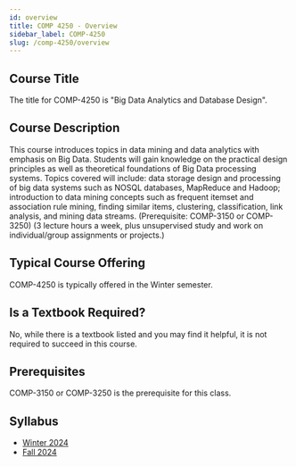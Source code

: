 ```yaml
---
id: overview
title: COMP 4250 - Overview
sidebar_label: COMP-4250
slug: /comp-4250/overview
---
```


## Course Title

The title for COMP-4250 is "Big Data Analytics and Database Design".

## Course Description

This course introduces topics in data mining and data analytics with emphasis on Big Data. Students will gain knowledge on the practical design principles as well as theoretical foundations of Big Data processing systems. Topics covered will include: data storage design and processing of big data systems such as NOSQL databases, MapReduce and Hadoop; introduction to data mining concepts such as frequent itemset and association rule mining, finding similar items, clustering, classification, link analysis, and mining data streams. (Prerequisite: COMP-3150 or COMP-3250) (3 lecture hours a week, plus unsupervised study and work on individual/group assignments or projects.)

## Typical Course Offering

COMP-4250 is typically offered in the Winter semester.

## Is a Textbook Required?

No, while there is a textbook listed and you may find it helpful, it is not required to succeed in this course.

## Prerequisites

COMP-3150 or COMP-3250 is the prerequisite for this class.

## Syllabus

-   [Winter 2024](../../resources/syllabus/COMP-4250-01%20W24.pdf)
-   [Fall 2024](../../resources/syllabus/COMP-4250-01%20F24.pdf)
